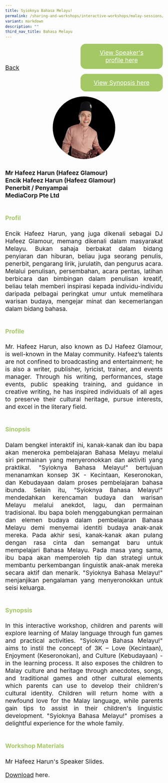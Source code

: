 ```yaml
---
title: Syioknya Bahasa Melayu!
permalink: /sharing-and-workshops/interactive-workshops/malay-sessions/ml6/
variant: markdown
description: ""
third_nav_title: Bahasa Melayu
---
```

<style>
.entry-title{
  font-size: 2.25rem;
  font-weight: 700;
  margin-bottom: 2rem;
  text-align: center;
}
.entry-content p{
  text-align: justify;
}

.entry-title.supported-by{
  margin-bottom: 0;
  margin-top: 3rem;
}

.entry-content .buttons-container{
  align-items: center;
  column-gap: 1rem;
  display: flex;
  flex-wrap: wrap;
  justify-content: center;
}
.entry-content .buttons-container .btn-link{
  background-color: #7431e8;
  border-radius: 0.4rem;
  color: #fff;
  font-size: 1.5rem;
  margin-bottom: 1rem;
  padding: 15px 20px;
  text-align: center;
  text-decoration: none;
  width: 15rem;
}
.entry-content .buttons-container .btn-link:hover{
  background-color: lightgrey;
}

.entry-content.sharing-sessions{
  align-items: center;
  display: flex;
  flex-direction: column;
  row-gap: 1.5rem;
}
.entry-content.sharing-sessions .session-item{
  align-items: flex-start;
  background-color:#d84178;
  border-radius: 0.5rem;
  color: #ffffff;
  row-gap: 2rem;
  display: flex;
  font-size: 1.1rem;
  flex-direction: column;
  line-height: 1.2;
  justify-content: space-between;
  margin-bottom: 2rem;
  padding: 1rem;
  width: 100%;
}
.entry-content.sharing-sessions .session-item .lower-wrapper{
  display: flex;
  flex-direction: column;
  row-gap: 2rem;
  width: 100%;
}
.entry-content.sharing-sessions .session-item .session-link{
  border: 2px solid lightgrey;
  border-radius: 0.5rem;
  padding: 1rem;
  text-align: center;
}
.entry-content.sharing-sessions .session-item .session-link a{
  color: #ffffff;
}

.entry-content.sharing-sessions.malay-sessions .session-item{
  background-color: #a3c864;
}

.entry-content.sharing-sessions.tamil-sessions .session-item,
.entry-content.sharing-sessions.preschools-exhibitors .session-item{
  background-color: #9b4490;
}

.entry-content.sharing-sessions.english-sessions .session-item{
  background-color: #fa0;
}

.entry-content.sharing-sessions.primary-secondary-exhibitors .session-item{
  background-color: #a3c864;
}

.entry-content.sharing-sessions .session-item .session-link:hover{
  background-color: lightgrey;
}

.entry-content.sharing-session-item{
  font-size: 1.2rem;
}
.entry-content.sharing-session-item .sharing-sessions-nav{
  align-items: center;
  column-gap: 1rem;
  display: flex;
  flex-wrap: wrap;
  justify-content: space-between;
  padding-bottom: 1rem;
}
.entry-content.sharing-session-item .sharing-sessions-nav .inner-nav-wrapper{
  column-gap: 1rem;
  display: flex;
  flex: 2;
  flex-wrap: wrap;
  justify-content: flex-end;
  row-gap: 1rem;
}
.entry-content.sharing-session-item .sharing-sessions-nav .inner-nav-wrapper .nav-btn{
  background-color: #d84178;
  border-radius: 1rem;
  color: #fff;
  padding: 1rem 2rem;
  text-align: center;
  width: 100%;
}
.entry-content.sharing-session-item.malay-session .sharing-sessions-nav .inner-nav-wrapper .nav-btn{
  background-color: #a3c864;
}
.entry-content.sharing-session-item.tamil-session .sharing-sessions-nav .inner-nav-wrapper .nav-btn{
  background-color: #9b4490;
}
.entry-content.sharing-session-item.english-session .sharing-sessions-nav .inner-nav-wrapper .nav-btn{
  background-color: #fa0;
}
.entry-content.sharing-session-item .sharing-sessions-nav .inner-nav-wrapper .nav-btn:hover{
  background-color: lightgrey;
}
.entry-content.sharing-session-item .profile-photo-container{
  align-items: center;
  column-gap: 1rem;
  display: flex;
  flex-wrap: wrap;
  justify-content: space-between;
  row-gap: 1rem;
}
.entry-content.sharing-session-item .profile-photo{
  align-items: center;
  column-gap: 2rem;
  display: flex;
  flex-wrap: wrap;
  justify-content: center;
  row-gap: 2rem;
  margin-bottom: 2rem;
}
.entry-content.sharing-session-item .profile-photo img{
  border-radius: 100px;
  width: 200px;
}
.entry-content.sharing-session-item.awardee-item .profile-photo{
  width: 100%;
}
.entry-content.sharing-session-item .profile-name{
  font-weight: 700;
  margin-bottom: 3rem;
}
.entry-content.sharing-session-item h4{
  color: #d84178;
}
.entry-content.sharing-session-item.malay-session h4{
  color: #a3c864;
}
.entry-content.sharing-session-item.tamil-session h4{
  color: #9b4490;
}
.entry-content.sharing-session-item.english-session h4{
  color: #fa0;
}
.entry-content.sharing-session-item.awardee-item h3,
.entry-content.sharing-session-item.awardee-item h4{
  color: #4372d6;
}
.entry-content.sharing-session-item .section-wrapper{
  margin-bottom: 3rem;
}

.entry-content.awardees-container h4{
  font-weight: 700;
  margin-bottom: 3rem;
}
.entry-content.awardees-container a{
  text-decoration: none;
}
.entry-content.awardees-container .section-wrapper{
  margin-bottom: 10rem;
}
.entry-content.awardees-container .section-row{
  column-gap: 1rem;
  display: flex;
  flex-wrap: wrap;
  justify-content: space-around;
  row-gap: 1rem;
}
.entry-content.awardees-container .section-column{
  width: 30%;
}
.entry-content.awardees-container .awardee-wrapper{
  align-items: center;
  display: flex;
  flex-direction: column;
  justify-content: center;
  row-gap: 1rem;
}
.entry-content.awardees-container .awardee-wrapper .awardee-pic{
  width: 10rem;
}
.entry-content.awardees-container .awardee-wrapper .awardee-profile{
  color: #484848;
  text-align: center;
}
.entry-content.awardees-container .awardee-wrapper .name-english{
  font-size: 1.25rem;
  margin-bottom: 1rem;
}
.entry-content.awardees-container .awardee-wrapper .name-chinese{
  font-size: 1.25rem;
  margin-bottom: 1rem;
}

.entry-content .btntop{
  position: fixed;
  float: right;
  bottom: 20px;
  right: 80px;
  z-index: 99;
  boder: none;
  background-color: #3bb9ff;
  cursor: pointer;
  padding: 15px;
  boder-radius: 4px;
  color: #fff;
  font-weight: 600;
}

.coming-soon{
  color: #7431e8;
  font-size: 2rem;
  font-weight: 700;
  margin-top: 3rem;
  text-align: center;
}

@media all and (min-width: 40rem ){
  .entry-content.sharing-sessions{
    align-items: flex-start;
    display: flex;
    flex-direction: column;
    row-gap: 1.5rem;
  }

  
  .entry-content.sharing-sessions .session-item .lower-wrapper{
    align-items: center;
    flex-direction: row;
    justify-content: space-between;
  }

  .entry-content.sharing-session-item .sharing-sessions-nav .inner-nav-wrapper .nav-btn{
    width: 45%;
  }
}
</style>

<div class="entry-content sharing-session-item malay-session">
<div class="sharing-sessions-nav">
<a href="/sharing-and-workshops/interactive-workshops/malay-sessions/">Back</a>
<div class="inner-nav-wrapper">
<a class="nav-btn" href="#C1">View Speaker's profile here</a>
<a class="nav-btn" href="#C2">View Synopsis here</a>
</div>
</div>

<div class="profile-photo">
<img alt="Hafeez Harun" src="/images/Interactive_workshops/hafeez-harun.jpg">
</div>

<div class="profile-name">
Mr Hafeez Harun (Hafeez Glamour)<br>
Encik Hafeez Harun (Hafeez Glamour)<br>
Penerbit / Penyampai<br>
MediaCorp Pte Ltd
</div>

<div class="section-wrapper">
<h4 id="C1">Profil</h4>
<p>
Encik Hafeez Harun, yang juga dikenali sebagai DJ Hafeez Glamour, memang dikenali dalam masyarakat Melayu. Bukan sahaja berbakat dalam bidang penyiaran dan hiburan, beliau juga seorang penulis, penerbit, pengarang lirik, jurulatih, dan pengurus acara. Melalui penulisan, persembahan, acara pentas, latihan berbicara dan bimbingan dalam penulisan kreatif, beliau telah memberi inspirasi kepada individu-individu daripada pelbagai peringkat umur untuk memelihara warisan budaya, mengejar minat dan kecemerlangan dalam bidang bahasa.
</p>
</div>

<div class="section-wrapper">
<h4>Profile</h4>
<p>
Mr. Hafeez Harun, also known as DJ Hafeez Glamour, is well-known in the Malay community. Hafeez’s  talents are not confined to broadcasting and entertainment; he  is also a writer, publisher, lyricist, trainer, and events manager. Through his writing, performances, stage events, public speaking training, and guidance in creative writing, he has inspired individuals of all ages to preserve their cultural heritage, pursue interests, and excel in the literary field.
</p>
</div>

<div class="section-wrapper">
<h4 id="C2">Sinopsis</h4> 
<p>
Dalam bengkel interaktif ini, kanak-kanak dan ibu bapa akan meneroka pembelajaran Bahasa Melayu melalui siri permainan yang menyeronokkan dan aktiviti yang praktikal. "Syioknya Bahasa Melayu!" bertujuan menanamkan konsep 3K - Kecintaan, Keseronokan, dan Kebudayaan dalam proses pembelajaran bahasa ibunda. Selain itu, "Syioknya Bahasa Melayu!" mendedahkan kerencaman budaya dan warisan Melayu melalui anekdot, lagu, dan permainan tradisional. Ibu bapa boleh menggabungkan permainan dan elemen budaya dalam pembelajaran Bahasa Melayu demi menyemai identiti budaya anak-anak mereka. Pada akhir sesi, kanak-kanak akan pulang dengan rasa cinta dan semangat baru untuk mempelajari Bahasa Melayu. Pada masa yang sama, ibu bapa akan memperoleh tip dan strategi untuk membantu perkembangan linguistik anak-anak mereka secara aktif dan menarik. "Syioknya Bahasa Melayu!" menjanjikan pengalaman yang menyeronokkan untuk seisi keluarga.
</p>
</div>

<div class="section-wrapper">
<h4>Synopsis</h4> 
<p>
In this interactive workshop, children and parents will explore learning of Malay language through fun games and practical activities. "Syioknya Bahasa Melayu!" aims to instil the concept of 3K – Love (Kecintaan), Enjoyment (Keseronokan), and Culture (Kebudayaan) - in the learning process. It also exposes the children to Malay culture and heritage through anecdotes, songs, and traditional games and other cultural elements which parents can use to develop their children's cultural identity. Children will return home with a newfound love for the Malay language, while parents gain tips to assist in their children's linguistic development. "Syioknya Bahasa Melayu!" promises a delightful experience for the whole family.  
</p>
</div>

<div class="section-wrapper">
	    <h4>Workshop Materials</h4>
    <p>Mr Hafeez Harun's Speaker Slides.</p>
    <p><a download="Hafeez Glamour_MTL Symposium (Slides) 2024_FAIRED.pdf" target="_blank" href="/files/ML6.pdf">Download</a> here.</p>
</div>
</div>